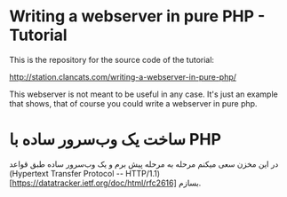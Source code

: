 # Writing a webserver in pure PHP - Tutorial

This is the repository for the source code of the tutorial:

http://station.clancats.com/writing-a-webserver-in-pure-php/

This webserver is not meant to be useful in any case. It's just an example that shows, that of course you could write a webserver in pure php. 


# ساخت یک وب‌سرور ساده با PHP

در این مخزن سعی میکنم مرحله به مرحله پیش برم و یک وب‌سرور ساده طبق قواعد  (Hypertext Transfer Protocol -- HTTP/1.1)[https://datatracker.ietf.org/doc/html/rfc2616] بسازم.  
